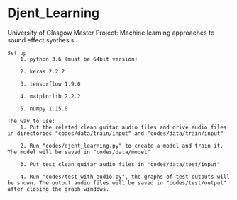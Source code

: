 # Djent_Learning


University of Glasgow Master Project: Machine learning approaches to sound effect synthesis
	
	Set up:
		1. python 3.6 (must be 64bit version)
		
		2. keras 2.2.2
		
		3. tensorflow 1.9.0
		
		4. matplotlib 2.2.2
		
		5. numpy 1.15.0
	
	The way to use:
		1. Put the related clean guitar audio files and drive audio files in directories "codes/data/train/input" and "codes/data/train/input"
		
		2. Run "codes/djent_learning.py" to create a model and train it. The model will be saved in "codes/data/model"
		
		3. Put test clean guitar audio files in "codes/data/test/input"
		
		4. Run "codes/test_with_audio.py", the graphs of test outputs will be shown. The output audio files will be saved in "codes/test/output" after closing the graph windows.
